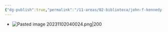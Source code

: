 ```yaml
---
{"dg-publish":true,"permalink":"/11-areas/02-biblioteca/john-f-kennedy-andre-kaspi/","noteIcon":""}
---
```


- ![Pasted image 20231102040024.png|200](/img/user/11%20%C3%81reas%20%E2%9A%99/02%20Biblioteca/%F0%9F%92%BE%20Adjuntos/Pasted%20image%2020231102040024.png)